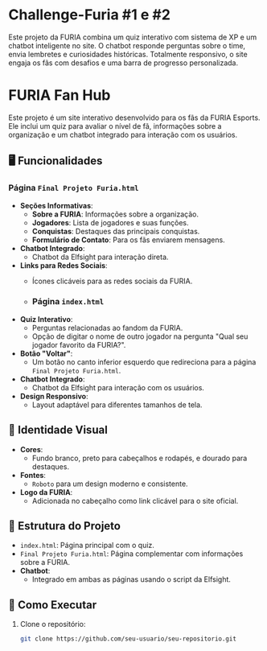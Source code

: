 # Challenge-Furia #1 e #2
Este projeto da FURIA combina um quiz interativo com sistema de XP e um chatbot inteligente no site. O chatbot responde perguntas sobre o time, envia lembretes e curiosidades históricas. Totalmente responsivo, o site engaja os fãs com desafios e uma barra de progresso personalizada.

# FURIA Fan Hub

Este projeto é um site interativo desenvolvido para os fãs da FURIA Esports. Ele inclui um quiz para avaliar o nível de fã, informações sobre a organização e um chatbot integrado para interação com os usuários.

## 🖥️ Funcionalidades

### Página `Final Projeto Furia.html`
- **Seções Informativas**:
  - **Sobre a FURIA**: Informações sobre a organização.
  - **Jogadores**: Lista de jogadores e suas funções.
  - **Conquistas**: Destaques das principais conquistas.
  - **Formulário de Contato**: Para os fãs enviarem mensagens.
- **Chatbot Integrado**:
  - Chatbot da Elfsight para interação direta.
- **Links para Redes Sociais**:
  - Ícones clicáveis para as redes sociais da FURIA.
 
  - ### Página `index.html`
- **Quiz Interativo**:
  - Perguntas relacionadas ao fandom da FURIA.
  - Opção de digitar o nome de outro jogador na pergunta "Qual seu jogador favorito da FURIA?".
- **Botão "Voltar"**:
  - Um botão no canto inferior esquerdo que redireciona para a página `Final Projeto Furia.html`.
- **Chatbot Integrado**:
  - Chatbot da Elfsight para interação com os usuários.
- **Design Responsivo**:
  - Layout adaptável para diferentes tamanhos de tela.


## 🎨 Identidade Visual
- **Cores**:
  - Fundo branco, preto para cabeçalhos e rodapés, e dourado para destaques.
- **Fontes**:
  - `Roboto` para um design moderno e consistente.
- **Logo da FURIA**:
  - Adicionada no cabeçalho como link clicável para o site oficial.

## 📂 Estrutura do Projeto
- `index.html`: Página principal com o quiz.
- `Final Projeto Furia.html`: Página complementar com informações sobre a FURIA.
- **Chatbot**:
  - Integrado em ambas as páginas usando o script da Elfsight.

## 🚀 Como Executar
1. Clone o repositório:
   ```bash
   git clone https://github.com/seu-usuario/seu-repositorio.git

